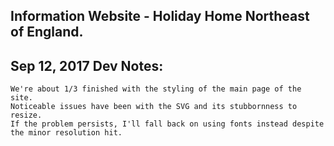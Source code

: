## Information Website - Holiday Home Northeast of England.

## Sep 12, 2017 Dev Notes:
```
We're about 1/3 finished with the styling of the main page of the site.
Noticeable issues have been with the SVG and its stubbornness to resize.
If the problem persists, I'll fall back on using fonts instead despite the minor resolution hit.
```
